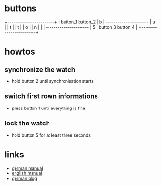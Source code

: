 # buttons

  +------------------------+
  | button_1      button_2 |
b | ---------------------- |
u |                        |
t |                        |
t |                        |
o |                        |
n |                        |
  | ---------------------- |
5 | button_3      button_4 |
  +------------------------+

# howtos

## synchronize the watch

* hold button 2 until synchronisation starts

## switch first rown informations

* press button 1 until everything is fine

## lock the watch

* hold button 5 for at least three seconds

# links

* [german manual](http://www.junghans.de/fileadmin/user_upload/bildmaterial/service/Bedienungsanleitungen/de/Mega_1000.pdf)
* [english manual](http://www.junghans.de/fileadmin/user_upload/bildmaterial/service/Bedienungsanleitungen/en/Mega_1000_IS.pdf)
* [german blog](http://konkludenz.de/junghans-mega-1000/)
